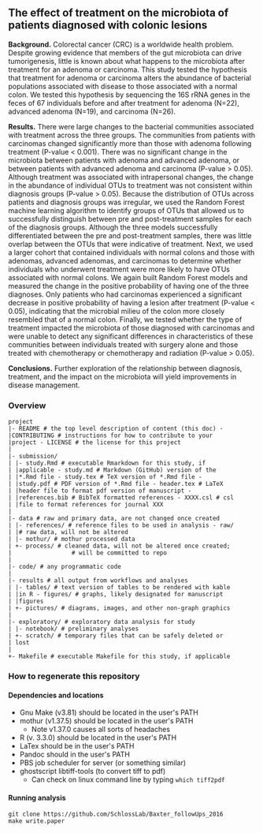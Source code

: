 ## The effect of treatment on the microbiota of patients diagnosed with colonic lesions

**Background.** Colorectal cancer (CRC) is a worldwide health problem. Despite growing
evidence that members of the gut microbiota can drive tumorigenesis, little is known about
what happens to the microbiota after treatment for an adenoma or carcinoma. This study
tested the hypothesis that treatment for adenoma or carcinoma alters the abundance of
bacterial populations associated with disease to those associated with a normal colon. We
tested this hypothesis by sequencing the 16S rRNA genes in the feces of 67 individuals
before and after treatment for adenoma (N=22), advanced adenoma (N=19), and carcinoma
(N=26). 

**Results.** There were large changes to the bacterial communities associated with
treatment across the three groups. The communities from patients with carcinomas
changed significantly more than those with adenoma following treatment (P-value <
0.001). There was no significant change in the microbiota between patients with adenoma
and advanced adenoma, or between patients with advanced adenoma and carcinoma
(P-value > 0.05). Although treatment was associated with intrapersonal changes, the
change in the abundance of individual OTUs to treatment was not consistent within
diagnosis groups (P-value > 0.05). Because the distribution of OTUs across patients and
diagnosis groups was irregular, we used the Random Forest machine learning algorithm
to identify groups of OTUs that allowed us to successfully distinguish between pre and
post-treatment samples for each of the diagnosis groups. Although the three models
successfully differentiated between the pre and post-treatment samples, there was little
overlap between the OTUs that were indicative of treatment. Next, we used a larger
cohort that contained individuals with normal colons and those with adenomas, advanced
adenomas, and carcinomas to determine whether individuals who underwent treatment
were more likely to have OTUs associated with normal colons. We again built Random
Forest models and measured the change in the positive probability of having one of the
three diagnoses. Only patients who had carcinomas experienced a significant decrease in
positive probability of having a lesion after treatment (P-value < 0.05), indicating that the
microbial milieu of the colon more closely resembled that of a normal colon. Finally, we
tested whether the type of treatment impacted the microbiota of those diagnosed with
carcinomas and were unable to detect any significant differences in characteristics of
these communities between individuals treated with surgery alone and those treated with
chemotherapy or chemotherapy and radiation (P-value > 0.05).   

**Conclusions.** Further exploration of the relationship between diagnosis, treatment, and
the impact on the microbiota will yield improvements in disease management.

### Overview
	project
	|- README # the top level description of content (this doc) - 
	|CONTRIBUTING # instructions for how to contribute to your 
	|project - LICENSE # the license for this project
	|
	|- submission/
	| |- study.Rmd # executable Rmarkdown for this study, if 
	| |applicable - study.md # Markdown (GitHub) version of the 
	| |*.Rmd file - study.tex # TeX version of *.Rmd file - 
	| |study.pdf # PDF version of *.Rmd file - header.tex # LaTeX 
	| |header file to format pdf version of manuscript - 
	| |references.bib # BibTeX formatted references - XXXX.csl # csl 
	| |file to format references for journal XXX
	|
	|- data # raw and primary data, are not changed once created
	| |- references/ # reference files to be used in analysis - raw/ 
	| |# raw data, will not be altered
	| |- mothur/ # mothur processed data
	| +- process/ # cleaned data, will not be altered once created;
	|                 # will be committed to repo
	|
	|- code/ # any programmatic code
	|
	|- results # all output from workflows and analyses
	| |- tables/ # text version of tables to be rendered with kable 
	| |in R - figures/ # graphs, likely designated for manuscript 
	| |figures
	| +- pictures/ # diagrams, images, and other non-graph graphics
	|
	|- exploratory/ # exploratory data analysis for study
	| |- notebook/ # preliminary analyses
	| +- scratch/ # temporary files that can be safely deleted or 
	| lost
	|
	+- Makefile # executable Makefile for this study, if applicable
### How to regenerate this repository
#### Dependencies and locations  
* Gnu Make (v3.81) should be located in the user's PATH  
* mothur (v1.37.5) should be located in the user's PATH
	* Note v1.37.0 causes all sorts of headaches  	
* R (v. 3.3.0) should be located in the user's PATH  
* LaTex should be in the user's PATH
* Pandoc should in the user's PATH
* PBS job scheduler for server (or something similar)
* ghostscript libtiff-tools (to convert tiff to pdf)
	* Can check on linux command line by typing `which tiff2pdf`

#### Running analysis  
```git clone https://github.com/SchlossLab/Baxter_followUps_2016```  
```make write.paper```
